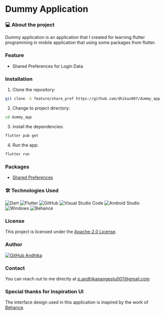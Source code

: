 # Dummy Application

### 💻 About the project
Dummy application is an application that I created for learning flutter programming in mobile application that using some packages from flutter.

### Feature
* Shared Preferences for Login Data

### Installation
1. Clone the repository:
```bash
git clone -b feature/share_pref https://github.com/dhikaz007/dummy_app.git
```
2. Change to project directory:
```bash
cd dummy_app
```
3. Install the dependencies:
```bash
flutter pub get
```
4. Run the app:
```bash
flutter run
```

### Packages 
* [Shared Preferences](https://pub.dev/packages/shared_preferences)

### 🛠 Technologies Used
![Dart](https://img.shields.io/badge/Dart-0175C2?style=for-the-badge&logo=dart&logoColor=white)
![Flutter](https://img.shields.io/badge/Flutter-02569B?style=for-the-badge&logo=flutter&logoColor=white)
![GitHub](https://img.shields.io/badge/github-%23121011.svg?style=for-the-badge&logo=github&logoColor=white)
![Visual Studio Code](https://img.shields.io/badge/Visual%20Studio%20Code-0078d7.svg?style=for-the-badge&logo=visual-studio-code&logoColor=white)
![Android Studio](https://img.shields.io/badge/Android_Studio-3DDC84?style=for-the-badge&logo=android-studio&logoColor=white)
![Windows](https://img.shields.io/badge/Windows-0078D6?style=for-the-badge&logo=windows&logoColor=white)
![Behance](https://img.shields.io/badge/Behance-0054F7?style=for-the-badge&logo=behance&logoColor=white)

### License
This project is licensed under the [Apache-2.0 License](https://github.com/dhikaz007/dummy_app/blob/master/LICENSE).

### Author
[![GitHub Andhika](https://img.shields.io/badge/-Andhika-white?style=flat&logo=github&logoColor=black)](https://github.com/dhikaz007)

### Contact
You can reach out to me directly at p.andhikapangestu007@gmail.com

### Special thanks for Inspiration UI
The interface design used in this application is inspired by the work of [Behance](hthttps://www.behance.net/gallery/136363747/Mobile-LoginSign-up-UI?tracking_source=search_projects%7Clogin+ui+design+mobile).